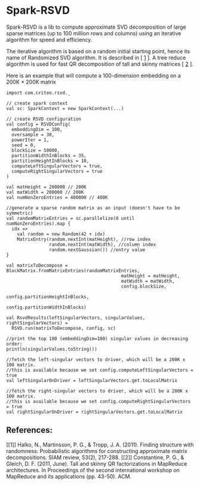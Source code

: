 # Spark-RSVD
Spark-RSVD is a lib to compute approximate SVD decomposition of large sparse matrices (up to 100 million rows and columns) using an iterative algorithm for speed and efficiency.

The iterative algorithm is based on a random initial starting point, hence its name of Randomized SVD algorithm. It is described in \[ [1](@references) \]. A tree reduce algorithm is used for fast QR decomposition of tall and skinny matrices \[ [2](@references) \].

Here is an example that will compute a 100-dimension embedding on a 200K * 200K matrix

```
import com.criteo.rsvd._

// create spark context
val sc: SparkContext = new SparkContext(...)

// create RSVD configuration
val config = RSVDConfig(
  embeddingDim = 100,
  oversample = 30,
  powerIter = 1,
  seed = 0,
  blockSize = 50000,
  partitionWidthInBlocks = 35,
  partitionHeightInBlocks = 10,
  computeLeftSingularVectors = true,
  computeRightSingularVectors = true
)

val matHeight = 200000 // 200K
val matWidth = 200000 // 200K
val numNonZeroEntries = 400000 // 400K

//generate a sparse random matrix as an input (doesn't have to be symmetric)
val randomMatrixEntries = sc.parallelize(0 until numNonZeroEntries).map {
  idx =>
    val random = new Random(42 + idx)
    MatrixEntry(random.nextInt(matHeight), //row index
                random.nextInt(matWidth), //column index
                random.nextGaussian()) //entry value
}

val matrixToDecompose = BlockMatrix.fromMatrixEntries(randomMatrixEntries,
                                           matHeight = matHeight,
                                           matWidth = matWidth,
                                           config.blockSize,
                                           config.partitionHeightInBlocks,
                                           config.partitionWidthInBlocks)

val RsvdResults(leftSingularVectors, singularValues, rightSingularVectors) =
  RSVD.run(matrixToDecompose, config, sc)

//print the top 100 (embeddingDim=100) singular values in decreasing order:
println(singularValues.toString())

//fetch the left-singular vectors to driver, which will be a 200K x 100 matrix.
//this is available because we set config.computeLeftSingularVectors = true
val leftSingularOnDriver = leftSingularVectors.get.toLocalMatrix

//fetch the right-singular vectors to driver, which will be a 200K x 100 matrix.
//this is available because we set config.computeRightSingularVectors = true
val rightSingularOnDriver = rightSingularVectors.get.toLocalMatrix
```

## References:

\[[1]\] Halko, N., Martinsson, P. G., & Tropp, J. A. (2011). Finding structure with randomness: Probabilistic algorithms for constructing approximate matrix decompositions. SIAM review, 53(2), 217-288.
\[[2]\] Constantine, P. G., & Gleich, D. F. (2011, June). Tall and skinny QR factorizations in MapReduce architectures. In Proceedings of the second international workshop on MapReduce and its applications (pp. 43-50). ACM.
